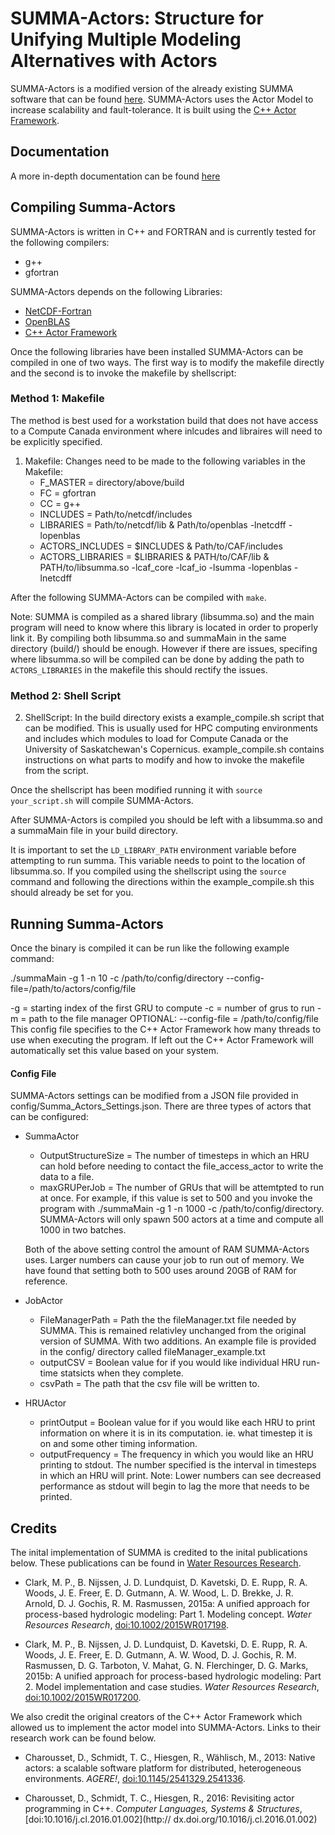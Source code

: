 # SUMMA-Actors: Structure for Unifying Multiple Modeling Alternatives with Actors

SUMMA-Actors is a modified version of the already existing SUMMA software that can be 
found [here](https://github.com/CH-Earth/summa#readme). SUMMA-Actors uses the Actor Model to increase scalability and fault-tolerance. It is built using the [C++ Actor Framework](https://github.com/actor-framework/actor-framework). 

## Documentation
A more in-depth documentation can be found [here](https://summa-actors.readthedocs.io/en/latest/)

## Compiling Summa-Actors
SUMMA-Actors is written in C++ and FORTRAN and is currently tested for the following compilers:
 * g++
 * gfortran

SUMMA-Actors depends on the following Libraries:
 * [NetCDF-Fortran](https://github.com/Unidata/netcdf-fortran)
 * [OpenBLAS](https://github.com/xianyi/OpenBLAS)
 * [C++ Actor Framework](https://github.com/actor-framework/actor-framework) 

Once the following libraries have been installed SUMMA-Actors can be compiled in 
one of two ways. The first way is to modify the makefile directly and the second 
is to invoke the makefile by shellscript:

### Method 1: Makefile
The method is best used for a workstation build that does not have access to a Compute Canada environment where inlcudes and libraires will need to be explicitly specified. 
 1. Makefile:
  Changes need to be made to the following variables in the Makefile:
    - F_MASTER = directory/above/build
    - FC = gfortran
    - CC = g++
    - INCLUDES = Path/to/netcdf/includes
    - LIBRARIES = Path/to/netcdf/lib & Path/to/openblas
        -lnetcdff -lopenblas
    - ACTORS_INCLUDES = $INCLUDES & Path/to/CAF/includes
    - ACTORS_LIBRARIES = $LIBRARIES & PATH/to/CAF/lib & PATH/to/libsumma.so
        -lcaf_core -lcaf_io -lsumma -lopenblas -lnetcdff

  After the following SUMMA-Actors can be compiled with `make`.

  Note: SUMMA is compiled as a shared library (libsumma.so) and the main program 
  will need to know where this library is located in order to properly link it.
  By compiling both libsumma.so and summaMain in the same directory (build/) should be 
  enough. However if there are issues, specifing where libsumma.so will be compiled can be done 
  by adding the path to `ACTORS_LIBRARIES` in the makefile this should rectify the issues.
  
### Method 2: Shell Script
 2. ShellScript:
  In the build directory exists a example_compile.sh script that can be modified.
  This is usually used for HPC computing environments and includes which modules 
  to load for Compute Canada or the University of Saskatchewan's Copernicus. 
  example_compile.sh contains instructions on what parts to modify and how to 
  invoke the makefile from the script.
  
  Once the shellscript has been modified running it with `source your_script.sh` will compile 
  SUMMA-Actors.


After SUMMA-Actors is compiled you should be left with a libsumma.so and a summaMain file 
in your build directory.

It is important to set the `LD_LIBRARY_PATH` environment variable before attempting to run 
summa. This variable needs to point to the location of libsumma.so. If you compiled using the 
shellscript using the `source` command and following the directions within the example_compile.sh 
this should already be set for you. 


## Running Summa-Actors

Once the binary is compiled it can be run like the following example command:

./summaMain -g 1 -n 10 -c /path/to/config/directory --config-file=/path/to/actors/config/file

 -g = starting index of the first GRU to compute
 -c = number of grus to run
 -m = path to the file manager
 OPTIONAL: --config-file = /path/to/config/file
  This config file specifies to the C++ Actor Framework how many threads to use when executing the program. If left out the C++ Actor Framework will automatically set this value based on your system.

#### Config File ####
SUMMA-Actors settings can be modified from a JSON file provided in config/Summa_Actors_Settings.json.
There are three types of actors that can be configured:
  * SummaActor
    - OutputStructureSize = The number of timesteps in which an HRU can hold before needing to contact 
    the file_access_actor to write the data to a file.
    - maxGRUPerJob = The number of GRUs that will be attemtpted to run at once. For example, if this value 
    is set to 500 and you invoke the program with ./summaMain -g 1 -n 1000 -c /path/to/config/directory. 
    SUMMA-Actors will only spawn 500 actors at a time and compute all 1000 in two batches.

    Both of the above setting control the amount of RAM SUMMA-Actors uses. Larger numbers can cause your 
    job to run out of memory. We have found that setting both to 500 uses around 20GB of RAM for reference.

  * JobActor
    - FileManagerPath = Path the the fileManager.txt file needed by SUMMA. This is remained relativley 
    unchanged from the original version of SUMMA. With two additions. An example file is provided in the 
    config/ directory called fileManager_example.txt
    - outputCSV = Boolean value for if you would like individual HRU run-time statsicts when they complete.
    - csvPath = The path that the csv file will be written to.
  
  * HRUActor
    - printOutput = Boolean value for if you would like each HRU to print information on where it is in 
    its computation. ie. what timestep it is on and some other timing information.
    - outputFrequency = The frequency in which you would like an HRU printing to stdout. The number specified is the interval in timesteps in which an HRU will print. Note: Lower numbers can see decreased performance as stdout will begin to lag the more that needs to be printed.


## Credits
The inital implementation of SUMMA is credited to the inital publications below. These 
publications can be found in [Water Resources Research](http://onlinelibrary.wiley.com/journal/10.1002/(ISSN)1944-7973).

 * Clark, M. P., B. Nijssen, J. D. Lundquist, D. Kavetski, D. E. Rupp, R. A. Woods, J. E. Freer, E. D. Gutmann, A. W. Wood, L. D. Brekke, J. R. Arnold, D. J. Gochis, R. M. Rasmussen, 2015a: A unified approach for process-based hydrologic modeling: Part 1. Modeling concept. _Water Resources Research_, [doi:10.1002/2015WR017198](http://dx.doi.org/10.1002/2015WR017198).<a id="clark_2015a"></a>

 * Clark, M. P., B. Nijssen, J. D. Lundquist, D. Kavetski, D. E. Rupp, R. A. Woods, J. E. Freer, E. D. Gutmann, A. W. Wood, D. J. Gochis, R. M. Rasmussen, D. G. Tarboton, V. Mahat, G. N. Flerchinger, D. G. Marks, 2015b: A unified approach for process-based hydrologic modeling: Part 2. Model implementation and case studies. _Water Resources Research_, [doi:10.1002/2015WR017200](http://dx.doi.org/10.1002/2015WR017200).<a id="clark_2015b"></a>

We also credit the original creators of the C++ Actor Framework which allowed us to implement the actor model into SUMMA-Actors. Links to their research work can be found 
below.

 * Charousset, D., Schmidt, T. C., Hiesgen, R., Wählisch, M., 2013: Native actors: 
 a scalable software platform for distributed, heterogeneous environments. _AGERE!_, 
 [doi:10.1145/2541329.2541336](http://dx.doi.org/10.1145/2541329.2541336).

 * Charousset, D., Schmidt, T. C., Hiesgen, R., 2016: Revisiting actor programming in 
 C++. _Computer Languages, Systems & Structures_, [doi:10.1016/j.cl.2016.01.002](http://
 dx.doi.org/10.1016/j.cl.2016.01.002)



